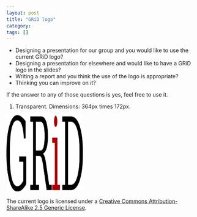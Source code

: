 ```yaml
---
layout: post
title: "GRiD logo"
category: 
tags: []
---
```



* Designing a presentation for our group and you would like to use the current GRiD logo? 
* Designing a presentation for elsewhere and would like to have a GRiD logo in the slides? 
* Writing a report and you think the use of the logo is appropriate? 
* Thinking you can improve on it?

If the answer to any of those questions is yes, feel free to use it.  

1. Transparent. Dimensions:  364px times 172px.

<p><img src="public/images/logo.png" alt='Transparent GRiD logo.' width="200" height="200"></p>

The current logo is licensed under a <a rel="license" href="http://creativecommons.org/licenses/by-sa/2.5/">Creative Commons Attribution-ShareAlike 2.5 Generic License</a>.
